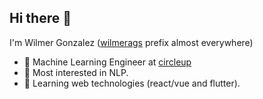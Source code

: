 ## Hi there 👋

I'm Wilmer Gonzalez ([wilmerags](https://linktr.ee/wilmerags) prefix almost everywhere)

- 🤖 Machine Learning Engineer at [circleup](https://circleup.com)
- 📘 Most interested in NLP.
- 🌱 Learning web technologies (react/vue and flutter).

<!-- ![Github stats](https://github-readme-stats.vercel.app/api?username=wilmeragsgh&show_icons=true&theme=tokyonight&include_all_commits=true&count_private=true) -->
